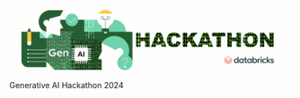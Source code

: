 <img src='https://github.com/Databricks-BR/genai_hackathon/raw/main/images/head_genai_hackathon.gif' width='600px'></img>

Generative AI Hackathon 2024
